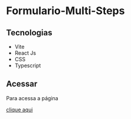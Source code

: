 # Formulario-Multi-Steps

## Tecnologias

- Vite
- React Js
- CSS
- Typescript

## Acessar

Para acessa a página 

[clique aqui](https://valeriasouza28.github.io/Formulario-Multi-Steps/)
